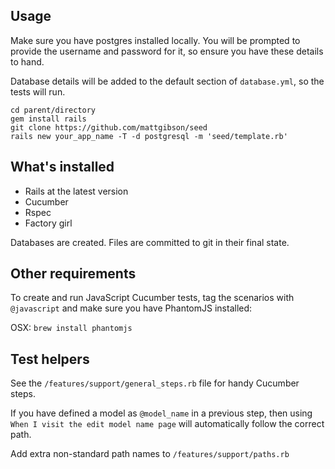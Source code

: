 ## Usage

Make sure you have postgres installed locally. You will be prompted to provide
the username and password for it, so ensure you have these details to hand.

Database details will be added to the default section of `database.yml`, so
the tests will run.

```
cd parent/directory
gem install rails
git clone https://github.com/mattgibson/seed
rails new your_app_name -T -d postgresql -m 'seed/template.rb'
```

## What's installed

* Rails at the latest version
* Cucumber
* Rspec
* Factory girl

Databases are created. Files are committed to git in their final state.

## Other requirements

To create and run JavaScript Cucumber tests, tag the scenarios with 
`@javascript` and make sure you have PhantomJS installed:

OSX: `brew install phantomjs`

## Test helpers

See the `/features/support/general_steps.rb` file for handy Cucumber steps.

If you have defined a model as `@model_name` in a previous step, then using
`When I visit the edit model name page` will automatically follow the correct 
path.

Add extra non-standard path names to `/features/support/paths.rb`